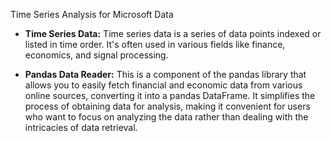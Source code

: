 Time Series Analysis for Microsoft Data

- **Time Series Data:** Time series data is a series of data points indexed or listed in time order. It's often used in various fields like finance, economics, and signal processing.

- **Pandas Data Reader:** This is a component of the pandas library that allows you to easily fetch financial and economic data from various online sources, converting it into a pandas DataFrame. It simplifies the process of obtaining data for analysis, making it convenient for users who want to focus on analyzing the data rather than dealing with the intricacies of data retrieval.
